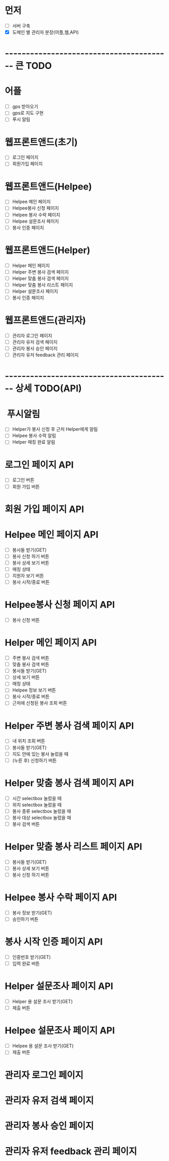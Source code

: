 # 먼저
- [ ] 서버 구축
- [x] 도메인 별 관리자 분장(어플,웹,API)

# 
# ---------------------------------------- 큰 TODO

# 어플
- [ ] gps 받아오기
- [ ] gps로 지도 구현
- [ ] 푸시 알림

# 웹프론트앤드(초기)
- [ ] 로그인 페이지
- [ ] 회원가입 페이지

# 웹프론트앤드(Helpee)
- [ ] Helpee 메인 페이지
- [ ] Helpee봉사 신청 페이지
- [ ] Helpee 봉사 수락 페이지
- [ ] Helpee 설문조사 페이지
- [ ] 봉사 인증 페이지

# 웹프론트앤드(Helper)
- [ ] Helper 메인 페이지
- [ ] Helper 주변 봉사 검색 페이지
- [ ] Helper 맞춤 봉사 검색 페이지
- [ ] Helper 맞춤 봉사 리스트 페이지
- [ ] Helper 설문조사 페이지
- [ ] 봉사 인증 페이지

# 웹프론트앤드(관리자)
- [ ] 관리자 로그인 페이지
- [ ] 관리자 유저 검색 페이지
- [ ] 관리자 봉사 승인 페이지
- [ ] 관리자 유저 feedback 관리 페이지

#
# ---------------------------------------- 상세 TODO(API)

#  푸시알림
- [ ] Helper가 봉사 신청 후 근처 Helper에게 알림
- [ ] Helpee 봉사 수락 알림
- [ ] Helper 매칭 완료 알림

# 로그인 페이지 API
- [ ] 로그인 버튼
- [ ] 회원 가입 버튼

# 회원 가입 페이지 API


# Helpee 메인 페이지 API
- [ ] 봉사들 받기(GET)
- [ ] 봉사 신청 하기 버튼
- [ ] 봉사 상세 보기 버튼
- [ ] 매칭 상태
- [ ] 지원자 보기 버튼
- [ ] 봉사 시작/종료 버튼

# Helpee봉사 신청 페이지 API
- [ ] 봉사 신청 버튼

# Helper 메인 페이지 API
- [ ] 주변 봉사 검색 버튼
- [ ] 맞춤 봉사 검색 버튼
- [ ] 봉사들 받기(GET)
- [ ] 상세 보기 버튼
- [ ] 매칭 상태
- [ ] Helpee 정보 보기 버튼
- [ ] 봉사 시작/종료 버튼
- [ ] 근처에 신청된 봉사 조회 버튼

# Helper 주변 봉사 검색 페이지 API
- [ ] 내 위치 조회 버튼
- [ ] 봉사들 받기(GET)
- [ ] 지도 안에 있는 봉사 눌렀을 때
- [ ] (누른 후) 신청하기 버튼

# Helper 맞춤 봉사 검색 페이지 API
- [ ] 시간 selectbox 눌렀을 때
- [ ] 위치 selectbox 눌렀을 때
- [ ] 봉사 종류 selectbox 눌렀을 때
- [ ] 봉사 대상 selectbox 눌렀을 때
- [ ] 봉사 검색 버튼

# Helper 맞춤 봉사 리스트 페이지 API
- [ ] 봉사들 받기(GET)
- [ ] 봉사 상세 보기 버튼
- [ ] 봉사 신청 하기 버튼

# Helpee 봉사 수락 페이지 API
- [ ] 봉사 정보 받기(GET)
- [ ] 승인하기 버튼

# 봉사 시작 인증 페이지 API
- [ ] 인증번호 받기(GET)
- [ ] 입력 완료 버튼

# Helper 설문조사 페이지 API
- [ ] Helper 용 설문 조사 받기(GET)
- [ ] 제출 버튼

# Helpee 설문조사 페이지 API
- [ ] Helpee 용 설문 조사 받기(GET)
- [ ] 제출 버튼

# 관리자 로그인 페이지

# 관리자 유저 검색 페이지

# 관리자 봉사 승인 페이지

# 관리자 유저 feedback 관리 페이지
